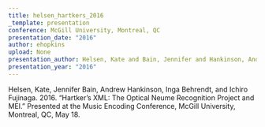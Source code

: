 ```yaml
---
title: helsen_hartkers_2016
_template: presentation
conference: McGill University, Montreal, QC
presentation_date: "2016"
author: ehopkins
upload: None
presentation_author: Helsen, Kate and Bain, Jennifer and Hankinson, Andrew and Behrendt, Inga and Fujinaga, Ichiro
presentation_year: "2016"
---
```

Helsen, Kate, Jennifer Bain, Andrew Hankinson, Inga Behrendt, and Ichiro Fujinaga. 2016. “Hartker’s XML: The Optical Neume Recognition Project and MEI.” Presented at the Music Encoding Conference, McGill University, Montreal, QC, May 18.